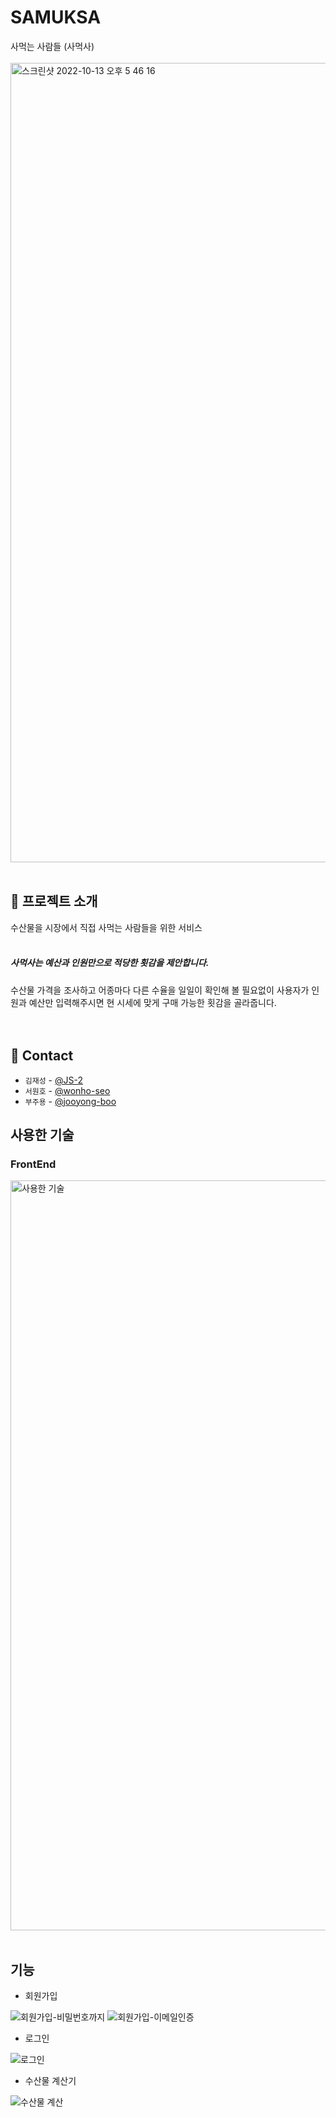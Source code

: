 # SAMUKSA

사먹는 사람들 (사먹사)
<br/><br/>
<img width="1279" alt="스크린샷 2022-10-13 오후 5 46 16" src="https://user-images.githubusercontent.com/93763666/195548693-5e16da7b-e984-4c27-b686-7d52ee98af5a.png">
<br/><br/>


## 📎 프로젝트 소개

수산물을 시장에서 직접 사먹는 사람들을 위한 서비스
<br/><br/>


##### 사먹사는 예산과 인원만으로 적당한 횟감을 제안합니다.

수산물 가격을 조사하고 어종마다 다른 수율을 일일이 확인해 볼 필요없이 사용자가 인원과 예산만 입력해주시면 현 시세에 맞게 구매 가능한 횟감을 골라줍니다.
<br/>
<br/><br/>


## 👥 Contact

- `김재성` - [@JS-2](https://github.com/JS-2)
- `서원호` - [@wonho-seo](https://github.com/wonho-seo)
- `부주용` - [@jooyong-boo](https://github.com/jooyong-boo)

## 사용한 기술

### FrontEnd

<img width="1200" alt="사용한 기술" src="https://user-images.githubusercontent.com/93763666/212540672-728d19cf-be6d-4a40-ae95-c692b08fb467.png">
<br/><br/>

## 기능

* 회원가입

![회원가입-비밀번호까지](https://user-images.githubusercontent.com/93763666/208015745-dcf22eac-3a05-47c7-9e9d-f2ca625aa6a5.gif)
![회원가입-이메일인증](https://user-images.githubusercontent.com/93763666/208015760-768018ec-efd9-430a-a8d1-d784087a1090.gif)

* 로그인

![로그인](https://user-images.githubusercontent.com/93763666/208015897-9874c9c1-8e53-4e5b-b737-981d14778b5e.gif)

* 수산물 계산기

![수산물 계산](https://user-images.githubusercontent.com/93763666/208015914-017ad3fe-d76a-4a7f-95d1-e2ede82939e7.gif)

